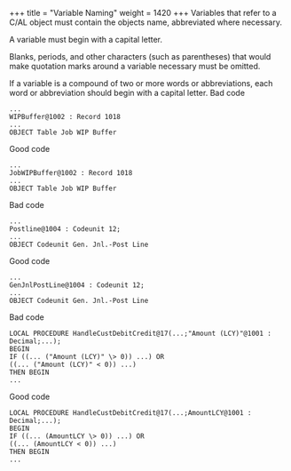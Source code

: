 +++
title = "Variable Naming"
weight = 1420
+++
Variables that refer to a C/AL object must contain the objects name, abbreviated where necessary.

A variable must begin with a capital letter.

Blanks, periods, and other characters (such as parentheses) that would make quotation marks around a variable necessary must be omitted.

If a variable is a compound of two or more words or abbreviations, each word or abbreviation should begin with a capital letter.
Bad code

    ...
    WIPBuffer@1002 : Record 1018
    ...
    OBJECT Table Job WIP Buffer

Good code

    ...
    JobWIPBuffer@1002 : Record 1018
    ...
    OBJECT Table Job WIP Buffer 

Bad code

    ...
    Postline@1004 : Codeunit 12;
    ...
    OBJECT Codeunit Gen. Jnl.-Post Line

Good code

    ...
    GenJnlPostLine@1004 : Codeunit 12;
    ...
    OBJECT Codeunit Gen. Jnl.-Post Line 

Bad code

    LOCAL PROCEDURE HandleCustDebitCredit@17(...;"Amount (LCY)"@1001 : Decimal;...);
    BEGIN
    IF ((... ("Amount (LCY)" \> 0)) ...) OR
    ((... ("Amount (LCY)" < 0)) ...)
    THEN BEGIN
    ...

Good code

    LOCAL PROCEDURE HandleCustDebitCredit@17(...;AmountLCY@1001 : Decimal;...);
    BEGIN
    IF ((... (AmountLCY \> 0)) ...) OR
    ((... (AmountLCY < 0)) ...)
    THEN BEGIN
    ...
